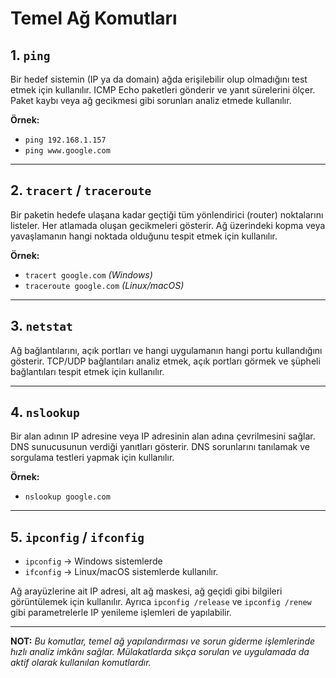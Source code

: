 # Temel Ağ Komutları

## 1. `ping`
Bir hedef sistemin (IP ya da domain) ağda erişilebilir olup olmadığını test etmek için kullanılır. ICMP Echo paketleri gönderir ve yanıt sürelerini ölçer. Paket kaybı veya ağ gecikmesi gibi sorunları analiz etmede kullanılır.

**Örnek:**
- `ping 192.168.1.157`  
- `ping www.google.com`

---

## 2. `tracert` / `traceroute`
Bir paketin hedefe ulaşana kadar geçtiği tüm yönlendirici (router) noktalarını listeler. Her atlamada oluşan gecikmeleri gösterir. Ağ üzerindeki kopma veya yavaşlamanın hangi noktada olduğunu tespit etmek için kullanılır.

**Örnek:**  
- `tracert google.com` *(Windows)*  
- `traceroute google.com` *(Linux/macOS)*

---

## 3. `netstat`
Ağ bağlantılarını, açık portları ve hangi uygulamanın hangi portu kullandığını gösterir. TCP/UDP bağlantıları analiz etmek, açık portları görmek ve şüpheli bağlantıları tespit etmek için kullanılır.

---

## 4. `nslookup`
Bir alan adının IP adresine veya IP adresinin alan adına çevrilmesini sağlar. DNS sunucusunun verdiği yanıtları gösterir. DNS sorunlarını tanılamak ve sorgulama testleri yapmak için kullanılır.

**Örnek:**  
- `nslookup google.com`

---

## 5. `ipconfig` / `ifconfig`
- `ipconfig` → Windows sistemlerde  
- `ifconfig` → Linux/macOS sistemlerde kullanılır.

Ağ arayüzlerine ait IP adresi, alt ağ maskesi, ağ geçidi gibi bilgileri görüntülemek için kullanılır. Ayrıca `ipconfig /release` ve `ipconfig /renew` gibi parametrelerle IP yenileme işlemleri de yapılabilir.

---
**NOT:**  *Bu komutlar, temel ağ yapılandırması ve sorun giderme işlemlerinde hızlı analiz imkânı sağlar. Mülakatlarda sıkça sorulan ve uygulamada da aktif olarak kullanılan komutlardır.*
